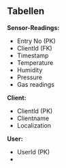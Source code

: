 
## Tabellen

**Sensor-Readings:**
- Entry No (PK)
- ClientId (FK)
- Timestamp 
- Temperature 
- Humidity
- Pressure
- Gas readings

**Client:**
- ClientId (PK)
- Clientname
- Localization

**User:**
- UserId (PK)
- 